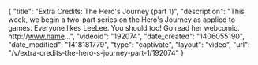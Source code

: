 {
    "title": "Extra Credits: The Hero's Journey (part 1)",
    "description": "This week, we begin a two-part series on the Hero's Journey as applied to games. Everyone likes LeeLee. You should too! Go read her webcomic. http:\/\/www.name...",
    "videoid": "192074",
    "date_created": "1406055190",
    "date_modified": "1418181779",
    "type": "captivate",
    "layout": "video",
    "url": "\/v\/extra-credits-the-hero-s-journey-part-1\/192074"
}